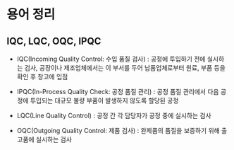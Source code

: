 # 용어 정리

## IQC, LQC, OQC, IPQC

- IQC(Incoming Quality Control: 수입 품질 검사)
: 공정에 투입하기 전에 실시하는 검사, 공장이나 제조업체에서는 이 부서를 두어 납품업체로부터 원료, 부품 등을 확인 후 창고에 입점

- IPQC(In-Process Quality Check: 공정 품질 관리)
: 공정 품질 관리에서 다음 공정에 투입되는 대규모 불량 부품이 발생하지 않도록 할당된 공정

- LQC(Line Quality Control)
: 공정 간 각 담당자가 공정 중에 실시하는 검사

- OQC(Outgoing Quality Control: 제품 검사)
: 완제품의 품질을 보증하기 위해 출고품에 실시하는 검사



